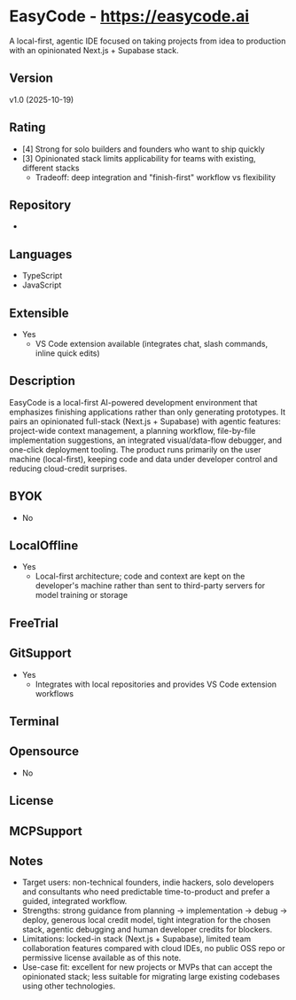 # EasyCode - https://easycode.ai
A local-first, agentic IDE focused on taking projects from idea to production with an opinionated Next.js + Supabase stack.

## Version
v1.0 (2025-10-19)

## Rating
- [4] Strong for solo builders and founders who want to ship quickly
- [3] Opinionated stack limits applicability for teams with existing, different stacks
  - Tradeoff: deep integration and "finish-first" workflow vs flexibility
  
## Repository

- 

## Languages
- TypeScript
- JavaScript

## Extensible
- Yes
  - VS Code extension available (integrates chat, slash commands, inline quick edits)

## Description
EasyCode is a local-first AI-powered development environment that emphasizes finishing applications rather than only generating prototypes. It pairs an opinionated full-stack (Next.js + Supabase) with agentic features: project-wide context management, a planning workflow, file-by-file implementation suggestions, an integrated visual/data-flow debugger, and one-click deployment tooling. The product runs primarily on the user machine (local-first), keeping code and data under developer control and reducing cloud-credit surprises.

## BYOK
- No

## LocalOffline
- Yes
  - Local-first architecture; code and context are kept on the developer's machine rather than sent to third-party servers for model training or storage

## FreeTrial


## GitSupport
- Yes
  - Integrates with local repositories and provides VS Code extension workflows

## Terminal


## Opensource
- No

## License


## MCPSupport


## Notes
- Target users: non-technical founders, indie hackers, solo developers and consultants who need predictable time-to-product and prefer a guided, integrated workflow.
- Strengths: strong guidance from planning → implementation → debug → deploy, generous local credit model, tight integration for the chosen stack, agentic debugging and human developer credits for blockers.
- Limitations: locked-in stack (Next.js + Supabase), limited team collaboration features compared with cloud IDEs, no public OSS repo or permissive license available as of this note.
- Use-case fit: excellent for new projects or MVPs that can accept the opinionated stack; less suitable for migrating large existing codebases using other technologies.

